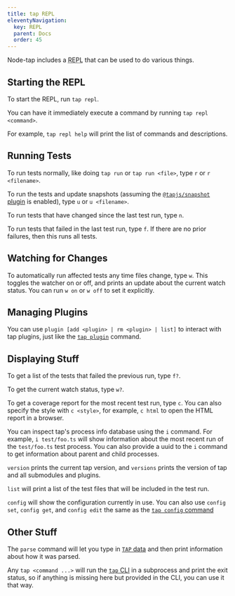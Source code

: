 ```yaml
---
title: tap REPL
eleventyNavigation:
  key: REPL
  parent: Docs
  order: 45
---
```


Node-tap includes a <abbr title="Read Evaluate Print
Loop">REPL</abbr> that can be used to do various things.

## Starting the REPL

To start the REPL, run `tap repl`.

You can have it immediately execute a command by running `tap
repl <command>`.

For example, `tap repl help` will print the list of commands and
descriptions.

## Running Tests

To run tests normally, like doing `tap run` or `tap run <file>`,
type `r` or `r <filename>`.

To run the tests and update snapshots (assuming the
[`@tapjs/snapshot` plugin](./plugins/snapshot.md) is enabled),
type `u` or `u <filename>`.

To run tests that have changed since the last test run, type `n`.

To run tests that failed in the last test run, type `f`. If there
are no prior failures, then this runs all tests.

## Watching for Changes

To automatically run affected tests any time files change, type
`w`. This toggles the watcher on or off, and prints an update
about the current watch status. You can run `w on` or `w off` to
set it explicitly.

## Managing Plugins

You can use `plugin [add <plugin> | rm <plugin> | list]` to
interact with tap plugins, just like the [`tap
plugin`](./cli.11ty.js#tap-plugin-%5Badd-%3Cplugin%3E-%7C-rm-%3Cplugin%3E-%7C-list%5D)
command.

## Displaying Stuff

To get a list of the tests that failed the previous run, type
`f?`.

To get the current watch status, type `w?`.

To get a coverage report for the most recent test run, type `c`.
You can also specify the style with `c <style>`, for example, `c
html` to open the HTML report in a browser.

You can inspect tap's process info database using the `i`
command. For example, `i test/foo.ts` will show information
about the most recent run of the `test/foo.ts` test process. You
can also provide a uuid to the `i` command to get information
about parent and child processes.

`version` prints the current tap version, and `versions` prints
the version of tap and all submodules and plugins.

`list` will print a list of the test files that will be included
in the test run.

`config` will show the configuration currently in use. You can
also use `config set`, `config get`, and `config edit` the same as the [`tap
config`
command](./cli.11ty.js#tap-config-%5Bget-%7C-list-%7C-dump-%7C-set-%7C-edit%5D)

## Other Stuff

The `parse` command will let you type in [`TAP`
data](./tap-format.md) and then print information about how it
was parsed.

Any `tap <command ...>` will run the [`tap` CLI](./cli.11ty.js)
in a subprocess and print the exit status, so if anything is
missing here but provided in the CLI, you can use it that way.
